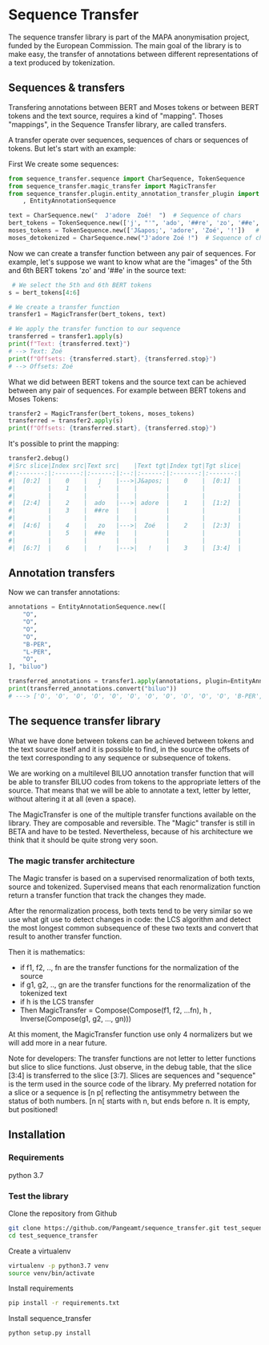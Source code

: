 # Sequence Transfer

The sequence transfer library is part of the MAPA anonymisation project, funded by the European Commission.
The main goal of the library is to make easy, the transfer of annotations between different representations of a text produced by tokenization. 


## Sequences & transfers 
Transfering annotations between BERT and Moses tokens or between BERT tokens and the text source, requires a kind of "mapping". Thoses "mappings", in the Sequence Transfer library, are called transfers.

A transfer operate over sequences, sequences of chars or sequences of tokens. But let's start with an example:


First We create some sequences:

```python
from sequence_transfer.sequence import CharSequence, TokenSequence
from sequence_transfer.magic_transfer import MagicTransfer
from sequence_transfer.plugin.entity_annotation_transfer_plugin import EntityAnnotationTransferPlugin \
    , EntityAnnotationSequence

text = CharSequence.new("  J'adore  Zoé!  ")  # Sequence of chars
bert_tokens = TokenSequence.new(['j', "'", 'ado', '##re', 'zo', '##e', '!'])  # Sequence of tokens
moses_tokens = TokenSequence.new(['J&apos;', 'adore', 'Zoé', '!'])   # Sequence of tokens
moses_detokenized = CharSequence.new("J'adore Zoé !")  # Sequence of chars

```

Now we can create a transfer function between any pair of sequences. For example, let's suppose we want to know what are the "images" of the  5th and 6th BERT tokens 'zo' and '##e' in the source text:

```python
 # We select the 5th and 6th BERT tokens
s = bert_tokens[4:6] 

# We create a transfer function
transfer1 = MagicTransfer(bert_tokens, text)  

# We apply the transfer function to our sequence
transferred = transfer1.apply(s)
print(f"Text: {transferred.text}")
# --> Text: Zoé
print(f"Offsets: {transferred.start}, {transferred.stop}")
# --> Offsets: Zoé
```

What we did between BERT tokens and the source text can be achieved between any pair of sequences. For example between BERT tokens and Moses Tokens:

```python
transfer2 = MagicTransfer(bert_tokens, moses_tokens) 
transferred = transfer2.apply(s)
print(f"Offsets: {transferred.start}, {transferred.stop}")
```

It's possible to print the mapping:

```python
transfer2.debug()
#|Src slice|Index src|Text src|    |Text tgt|Index tgt|Tgt slice|
#|:-------:|:-------:|:------:|:--:|:------:|:-------:|:-------:|
#|  [0:2]  |    0    |   j    |--->|J&apos; |    0    |  [0:1]  |
#|         |    1    |   '    |    |        |         |         |
#|         |         |        |    |        |         |         |
#|  [2:4]  |    2    |  ado   |--->| adore  |    1    |  [1:2]  |
#|         |    3    |  ##re  |    |        |         |         |
#|         |         |        |    |        |         |         |
#|  [4:6]  |    4    |   zo   |--->|  Zoé   |    2    |  [2:3]  |
#|         |    5    |  ##e   |    |        |         |         |
#|         |         |        |    |        |         |         |
#|  [6:7]  |    6    |   !    |--->|   !    |    3    |  [3:4]  |

```

## Annotation transfers
Now we can transfer annotations:
```python
annotations = EntityAnnotationSequence.new([
    "O",
    "O",
    "O",
    "O",
    "B-PER",
    "L-PER",
    "O",
], "biluo")

transferred_annotations = transfer1.apply(annotations, plugin=EntityAnnotationTransferPlugin())
print(transferred_annotations.convert("biluo"))
# ---> ['O', 'O', 'O', 'O', 'O', 'O', 'O', 'O', 'O', 'O', 'O', 'B-PER', 'I-PER', 'L-PER', 'O', 'O', 'O'] 
```


## The sequence transfer library

What we have done between tokens can be achieved between tokens and the text source itself and it is possible to find, in the source the offsets of the text corresponding to any sequence or subsequence of tokens.

We are working on a multilevel BILUO annotation transfer function that will be able to transfer BILUO codes from tokens to the appropriate letters of the source. That means that we will be able to annotate a text, letter by letter, without altering it at all (even a space).

The MagicTransfer is one of the multiple transfer functions available on the library. They are composable and reversible.
The "Magic" transfer is still in BETA and have to be tested. Nevertheless, because of his architecture we think that it should be quite strong very soon.

### The magic transfer architecture
The Magic transfer is based on a supervised renormalization of both texts, source and tokenized. Supervised means that each renormalization function return a transfer function that track the changes they made.

After the renormalization process, both texts tend to be very similar so we use what git use to detect changes in code: the LCS algorithm and detect the most longest common subsequence of these two texts and convert that result to another transfer function.

Then it is mathematics:
- if f1, f2, .., fn are the transfer functions for the normalization of the source
- if g1, g2, .., gn are  the transfer functions for the renormalization of the tokenized text
- if h is the LCS transfer
- Then MagicTransfer = Compose(Compose(f1, f2, ...fn), h , Inverse(Compose(g1, g2, ..., gn)))

At this moment, the MagicTransfer function use only 4 normalizers but we will add more in a near future.

Note for developers: The transfer functions are not letter to letter functions but slice to slice functions. Just observe, in the debug table, that the slice [3:4] is transferred to the slice [3:7]. Slices are sequences and "sequence" is the term used in the source code of the library. My preferred notation for a slice or a sequence is [n p[ reflecting the antisymmetry between the status of both numbers. [n n[ starts with n, but ends before n. It is empty, but positioned!

## Installation

### Requirements
python 3.7

### Test the library
Clone the repository from Github
```BASH
git clone https://github.com/Pangeamt/sequence_transfer.git test_sequence_transfer
cd test_sequence_transfer
```

Create a virtualenv

```BASH
virtualenv -p python3.7 venv
source venv/bin/activate
```

Install requirements
```BASH
pip install -r requirements.txt
```

Install sequence_transfer
```BASH
python setup.py install
```
